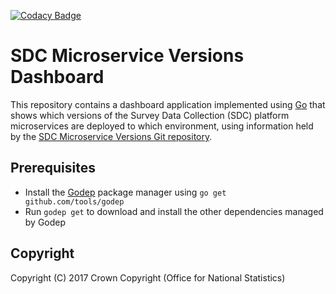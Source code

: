 [![Codacy Badge](https://api.codacy.com/project/badge/Grade/d5d832c468cc4307905ca7f3c9d84d67)](https://www.codacy.com/app/sdcplatform/sdc-service-versions-dashboard?utm_source=github.com&amp;utm_medium=referral&amp;utm_content=ONSdigital/sdc-service-versions-dashboard&amp;utm_campaign=Badge_Grade)

# SDC Microservice Versions Dashboard
This repository contains a dashboard application implemented using [Go](https://golang.org/) that shows which versions of the Survey Data Collection (SDC) platform microservices are deployed to which environment, using information held by the [SDC Microservice Versions Git repository](https://github.com/ONSdigital/sdc-service-versions).

## Prerequisites
* Install the [Godep](https://github.com/tools/godep) package manager using `go get github.com/tools/godep`
* Run `godep get` to download and install the other dependencies managed by Godep

## Copyright
Copyright (C) 2017 Crown Copyright (Office for National Statistics)